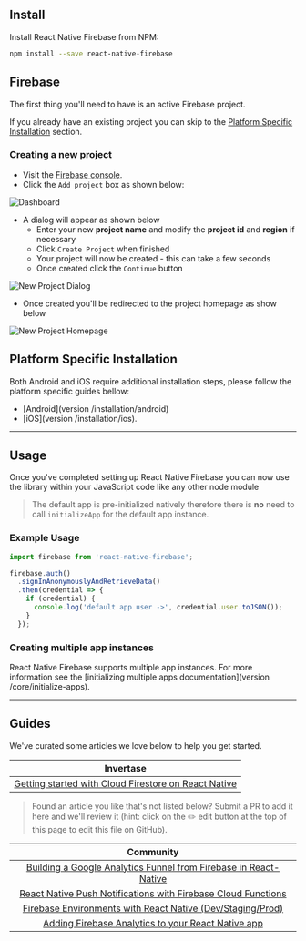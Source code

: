 ## Install

Install React Native Firebase from NPM:

```bash
npm install --save react-native-firebase
```

## Firebase

The first thing you'll need to have is an active Firebase project.

If you already have an existing project you can skip to the [Platform Specific Installation](#Platform-Specific-Installation) section.

### Creating a new project

 - Visit the [Firebase console](https://firebase.google.com/console).
 - Click the `Add project` box as shown below: 
 
 ![Dashboard](https://i.imgur.com/ZsSH1bJ.png)

 - A dialog will appear as shown below
   - Enter your new **project name** and modify the **project id** and **region** if necessary
   - Click `Create Project` when finished
   - Your project will now be created - this can take a few seconds
   - Once created click the `Continue` button

 ![New Project Dialog](https://i.imgur.com/50I2bvj.png)

 - Once created you'll be redirected to the project homepage as show below
 
 ![New Project Homepage](https://i.imgur.com/vebPTf1.png)

## Platform Specific Installation

Both Android and iOS require additional installation steps, please follow the platform specific guides bellow:
 
 - [Android](version /installation/android) 
 - [iOS](version /installation/ios).
 
---
 
## Usage

Once you've completed setting up React Native Firebase you can now use the library within your JavaScript code like any other node module

> The default app is pre-initialized natively therefore there is **no** need to call `initializeApp` for the default app instance.

### Example Usage

```javascript
import firebase from 'react-native-firebase';

firebase.auth()
  .signInAnonymouslyAndRetrieveData()
  .then(credential => {
    if (credential) {
      console.log('default app user ->', credential.user.toJSON());
    }
  });
```

### Creating multiple app instances

React Native Firebase supports multiple app instances. For more information see the [initializing multiple apps documentation](version /core/initialize-apps).


---


## Guides

We've curated some articles we love below to help you get started.

| Invertase |
|:---------:|
|[Getting started with Cloud Firestore on React Native](https://invertase.io/blog/getting-started-with-cloud-firestore-on-react-native)|

> Found an article you like that's not listed below? Submit a PR to add it here and we'll review it (hint: click on the ✏️ edit button at the top of this page to edit this file on GitHub).

| Community |
|:---------:|
|[Building a Google Analytics Funnel from Firebase in React-Native](https://blog.theodo.fr/2018/01/building-google-analytics-funnel-firebase-react-native/)|
|[React Native Push Notifications with Firebase Cloud Functions](https://medium.com/the-modern-development-stack/react-native-push-notifications-with-firebase-cloud-functions-74b832d45386)|
|[Firebase Environments with React Native (Dev/Staging/Prod)](https://medium.com/@egunsoma/firebase-environments-with-react-native-dev-staging-prod-3832d7d22a80)|
|[Adding Firebase Analytics to your React Native app](https://www.measurelab.co.uk/blog/adding-firebase-analytics-react-native-app/)|
